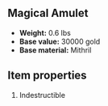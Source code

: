 ## Magical Amulet
- **Weight:** 0.6 lbs
- **Base value:** 30000 gold
- **Base material:** Mithril
## Item properties
1. Indestructible
